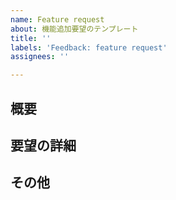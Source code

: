 ```yaml
---
name: Feature request
about: 機能追加要望のテンプレート
title: ''
labels: 'Feedback: feature request'
assignees: ''

---
```


## 概要

## 要望の詳細

## その他
